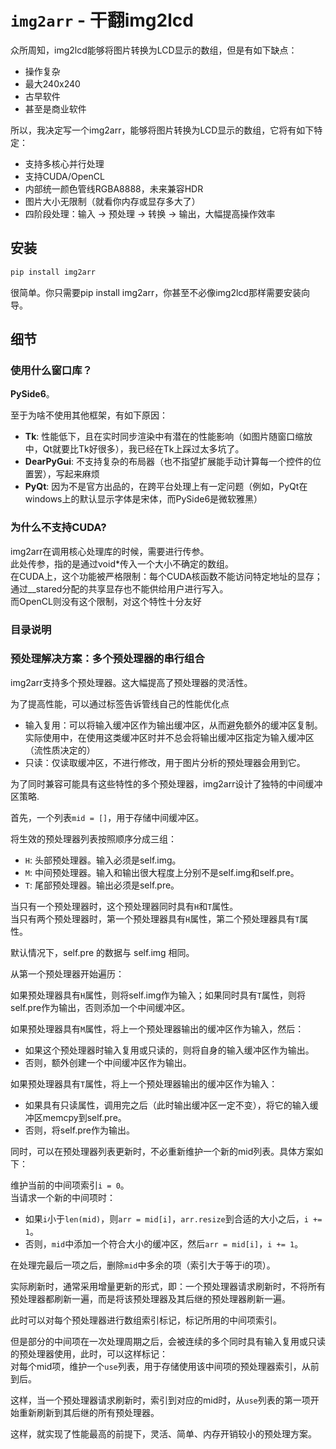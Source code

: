 # `img2arr` - 干翻img2lcd

众所周知，img2lcd能够将图片转换为LCD显示的数组，但是有如下缺点：

- 操作复杂
- 最大240x240
- 古早软件
- 甚至是商业软件

所以，我决定写一个img2arr，能够将图片转换为LCD显示的数组，它将有如下特定：

- 支持多核心并行处理
- 支持CUDA/OpenCL
- 内部统一颜色管线RGBA8888，未来兼容HDR
- 图片大小无限制（就看你内存或显存多大了）
- 四阶段处理：输入 -> 预处理 -> 转换 -> 输出，大幅提高操作效率

## 安装

```bash
pip install img2arr
```

很简单。你只需要pip install img2arr，你甚至不必像img2lcd那样需要安装向导。

## 细节

### 使用什么窗口库？

**PySide6**。

至于为啥不使用其他框架，有如下原因：

- **Tk**: 性能低下，且在实时同步渲染中有潜在的性能影响（如图片随窗口缩放中，Qt就要比Tk好很多），我已经在Tk上踩过太多坑了。
- **DearPyGui**: 不支持复杂的布局器（也不指望扩展能手动计算每一个控件的位置罢），写起来麻烦
- **PyQt**: 因为不是官方出品的，在跨平台处理上有一定问题（例如，PyQt在windows上的默认显示字体是宋体，而PySide6是微软雅黑）

### 为什么不支持CUDA?

img2arr在调用核心处理库的时候，需要进行传参。  
此处传参，指的是通过void*传入一个大小不确定的数组。  
在CUDA上，这个功能被严格限制：每个CUDA核函数不能访问特定地址的显存；通过__stared分配的共享显存也不能供给用户进行写入。  
而OpenCL则没有这个限制，对这个特性十分友好

### 目录说明

### 预处理解决方案：多个预处理器的串行组合

img2arr支持多个预处理器。这大幅提高了预处理器的灵活性。

为了提高性能，可以通过标签告诉管线自己的性能优化点

- 输入复用：可以将输入缓冲区作为输出缓冲区，从而避免额外的缓冲区复制。实际使用中，在使用这类缓冲区时并不总会将输出缓冲区指定为输入缓冲区（流性质决定的）
- 只读：仅读取缓冲区，不进行修改，用于图片分析的预处理器会用到它。

为了同时兼容可能具有这些特性的多个预处理器，img2arr设计了独特的中间缓冲区策略.

首先，一个列表`mid = []`，用于存储中间缓冲区。

将生效的预处理器列表按照顺序分成三组：

- `H`: 头部预处理器。输入必须是self.img。
- `M`: 中间预处理器。输入和输出很大程度上分别不是self.img和self.pre。
- `T`: 尾部预处理器。输出必须是self.pre。

当只有一个预处理器时，这个预处理器同时具有`H`和`T`属性。  
当只有两个预处理器时，第一个预处理器具有`H`属性，第二个预处理器具有`T`属性。

默认情况下，self.pre 的数据与 self.img 相同。

从第一个预处理器开始遍历：

如果预处理器具有`H`属性，则将self.img作为输入；如果同时具有`T`属性，则将self.pre作为输出，否则添加一个中间缓冲区。

如果预处理器具有`M`属性，将上一个预处理器输出的缓冲区作为输入，然后：

- 如果这个预处理器时输入复用或只读的，则将自身的输入缓冲区作为输出。
- 否则，额外创建一个中间缓冲区作为输出。

如果预处理器具有`T`属性，将上一个预处理器输出的缓冲区作为输入：

- 如果具有只读属性，调用完之后（此时输出缓冲区一定不变），将它的输入缓冲区memcpy到self.pre。
- 否则，将self.pre作为输出。

同时，可以在预处理器列表更新时，不必重新维护一个新的mid列表。具体方案如下：

维护当前的中间项索引`i = 0`。  
当请求一个新的中间项时：

- 如果`i`小于`len(mid)`，则`arr = mid[i]`，`arr.resize`到合适的大小之后，`i += 1`。
- 否则，`mid`中添加一个符合大小的缓冲区，然后`arr = mid[i]`，`i += 1`。

在处理完最后一项之后，删除`mid`中多余的项（索引大于等于i的项）。

实际刷新时，通常采用增量更新的形式，即：一个预处理器请求刷新时，不将所有预处理器都刷新一遍，而是将该预处理器及其后继的预处理器刷新一遍。

此时可以对每个预处理器进行数组索引标记，标记所用的中间项索引。

但是部分的中间项在一次处理周期之后，会被连续的多个同时具有输入复用或只读的预处理器使用，此时，可以这样标记：  
对每个mid项，维护一个`use`列表，用于存储使用该中间项的预处理器索引，从前到后。

这样，当一个预处理器请求刷新时，索引到对应的mid时，从`use`列表的第一项开始重新刷新到其后继的所有预处理器。

这样，就实现了性能最高的前提下，灵活、简单、内存开销较小的预处理方案。
